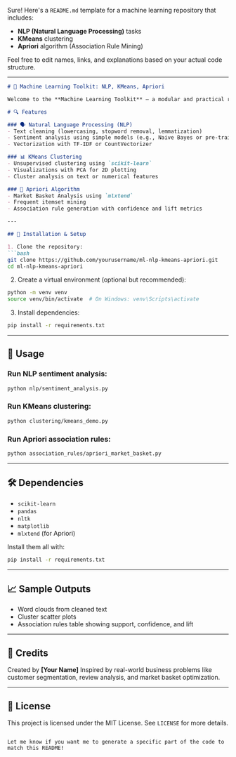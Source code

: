 Sure! Here's a `README.md` template for a machine learning repository that includes:

* **NLP (Natural Language Processing)** tasks
* **KMeans** clustering
* **Apriori** algorithm (Association Rule Mining)

Feel free to edit names, links, and explanations based on your actual code structure.

---

```markdown
# 🧠 Machine Learning Toolkit: NLP, KMeans, Apriori

Welcome to the **Machine Learning Toolkit** — a modular and practical repository demonstrating key machine learning techniques including **Natural Language Processing (NLP)**, **KMeans clustering**, and the **Apriori algorithm** for association rule mining.

# 🔍 Features

### 🗣️ Natural Language Processing (NLP)
- Text cleaning (lowercasing, stopword removal, lemmatization)
- Sentiment analysis using simple models (e.g., Naive Bayes or pre-trained)
- Vectorization with TF-IDF or CountVectorizer

### 📊 KMeans Clustering
- Unsupervised clustering using `scikit-learn`
- Visualizations with PCA for 2D plotting
- Cluster analysis on text or numerical features

### 🛒 Apriori Algorithm
- Market Basket Analysis using `mlxtend`
- Frequent itemset mining
- Association rule generation with confidence and lift metrics

---

## 🧪 Installation & Setup

1. Clone the repository:
```bash
git clone https://github.com/yourusername/ml-nlp-kmeans-apriori.git
cd ml-nlp-kmeans-apriori
````

2. Create a virtual environment (optional but recommended):

```bash
python -m venv venv
source venv/bin/activate  # On Windows: venv\Scripts\activate
```

3. Install dependencies:

```bash
pip install -r requirements.txt
```

---

## 🚀 Usage

### Run NLP sentiment analysis:

```bash
python nlp/sentiment_analysis.py
```

### Run KMeans clustering:

```bash
python clustering/kmeans_demo.py
```

### Run Apriori association rules:

```bash
python association_rules/apriori_market_basket.py
```

---

## 🛠️ Dependencies

* `scikit-learn`
* `pandas`
* `nltk`
* `matplotlib`
* `mlxtend` (for Apriori)

Install them all with:

```bash
pip install -r requirements.txt
```

---

## 📈 Sample Outputs

* Word clouds from cleaned text
* Cluster scatter plots
* Association rules table showing support, confidence, and lift

---

## 🧠 Credits

Created by **\[Your Name]**
Inspired by real-world business problems like customer segmentation, review analysis, and market basket optimization.

---

## 📄 License

This project is licensed under the MIT License. See `LICENSE` for more details.

```

Let me know if you want me to generate a specific part of the code to match this README!
```

